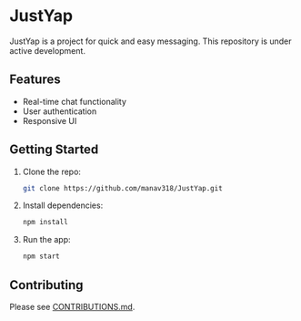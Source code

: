 # JustYap

JustYap is a project for quick and easy messaging. This repository is under active development.

## Features

- Real-time chat functionality
- User authentication
- Responsive UI

## Getting Started

1. Clone the repo:
   ```bash
   git clone https://github.com/manav318/JustYap.git
   ```
2. Install dependencies:
   ```bash
   npm install
   ```
3. Run the app:
   ```bash
   npm start
   ```

## Contributing

Please see [CONTRIBUTIONS.md](CONTRIBUTIONS.md).
